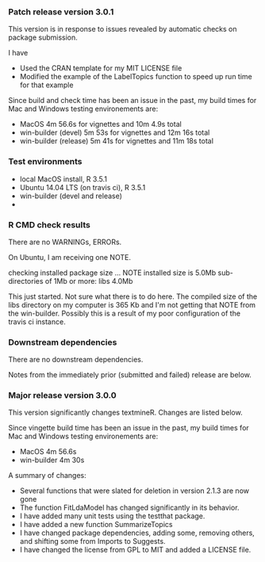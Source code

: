 ### Patch release version 3.0.1
This version is in response to issues revealed by automatic checks on package submission.

I have
* Used the CRAN template for my MIT LICENSE file
* Modified the example of the LabelTopics function to speed up run time for that example

Since build and check time has been an issue in the past, my build times for
Mac and Windows testing environements are: 
  - MacOS 4m 56.6s for vignettes and 10m 4.9s total
  - win-builder (devel) 5m 53s for vignettes and 12m 16s total
  - win-builder (release) 5m 41s for vignettes and 11m 18s total

### Test environments
* local MacOS install, R 3.5.1
* Ubuntu 14.04 LTS (on travis ci), R 3.5.1
* win-builder (devel and release)
* 

### R CMD check results
There are no WARNINGs, ERRORs.

On Ubuntu, I am receiving one NOTE.

checking installed package size ... NOTE
  installed size is  5.0Mb
  sub-directories of 1Mb or more:
    libs   4.0Mb    

This just started. Not sure what there is to do here. The compiled size of the 
libs directory on my computer is 365 Kb and I'm not getting that NOTE from the 
win-builder. Possibly this is a result of my poor configuration of the travis ci 
instance.

### Downstream dependencies
There are no downstream dependencies. 



Notes from the immediately prior (submitted and failed) release are below.

### Major release version 3.0.0
This version significantly changes textmineR. Changes are listed below.

Since vingette build time has been an issue in the past, my build times for
Mac and Windows testing environements are: 
  - MacOS 4m 56.6s
  - win-builder 4m 30s

A summary of changes:
* Several functions that were slated for deletion in version 2.1.3 are now gone
* The function FitLdaModel has changed significantly in its behavior. 
* I have added many unit tests using the testthat package.
* I have added a new function SummarizeTopics
* I have changed package dependencies, adding some, removing others, and shifting
  some from Imports to Suggests.
* I have changed the license from GPL to MIT and added a LICENSE file.



